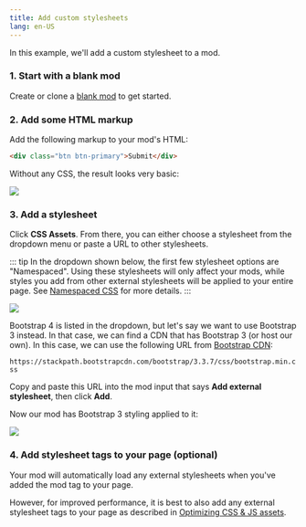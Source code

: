 ```yaml
---
title: Add custom stylesheets
lang: en-US
---
```

In this example, we'll add a custom stylesheet to a mod.

### 1. Start with a blank mod

Create or clone a [blank mod](https://anymod.com/mod/llaba) to get started.

### 2. Add some HTML markup

Add the following markup to your mod's HTML:

```html
<div class="btn btn-primary">Submit</div>
```

Without any CSS, the result looks very basic:

<img src="https://res.cloudinary.com/component/image/upload/c_scale,w_1200/v1534811821/stylesheet-01_vb1enh.png">

### 3. Add a stylesheet

Click **CSS Assets**.  From there, you can either choose a stylesheet from the dropdown menu or paste a URL to other stylesheets.

::: tip
In the dropdown shown below, the first few stylesheet options are "Namespaced". Using these stylesheets will only affect your mods, while styles you add from other external stylesheets will be applied to your entire page. See [Namespaced CSS](/guide/namespaced-css.html) for more details.
:::

<img src="https://res.cloudinary.com/component/image/upload/c_scale,w_1200/v1534811821/stylesheet-02_f2f8y3.png">

Bootstrap 4 is listed in the dropdown, but let's say we want to use Bootstrap 3 instead. In that case, we can find a CDN that has Bootstrap 3 (or host our own).  In this case, we can use the following URL from [Bootstrap CDN](https://www.bootstrapcdn.com/legacy/bootstrap/):

`https://stackpath.bootstrapcdn.com/bootstrap/3.3.7/css/bootstrap.min.css`

Copy and paste this URL into the mod input that says **Add external stylesheet**, then click **Add**.

Now our mod has Bootstrap 3 styling applied to it:

<img src="https://res.cloudinary.com/component/image/upload/c_scale,w_1200/v1534812261/stylesheet-03_mgxirt.png">

### 4. Add stylesheet tags to your page (optional)

Your mod will automatically load any external stylesheets when you've added the mod tag to your page.

However, for improved performance, it is best to also add any external stylesheet tags to your page as described in [Optimizing CSS & JS assets](/examples/optimize-assets.html).
